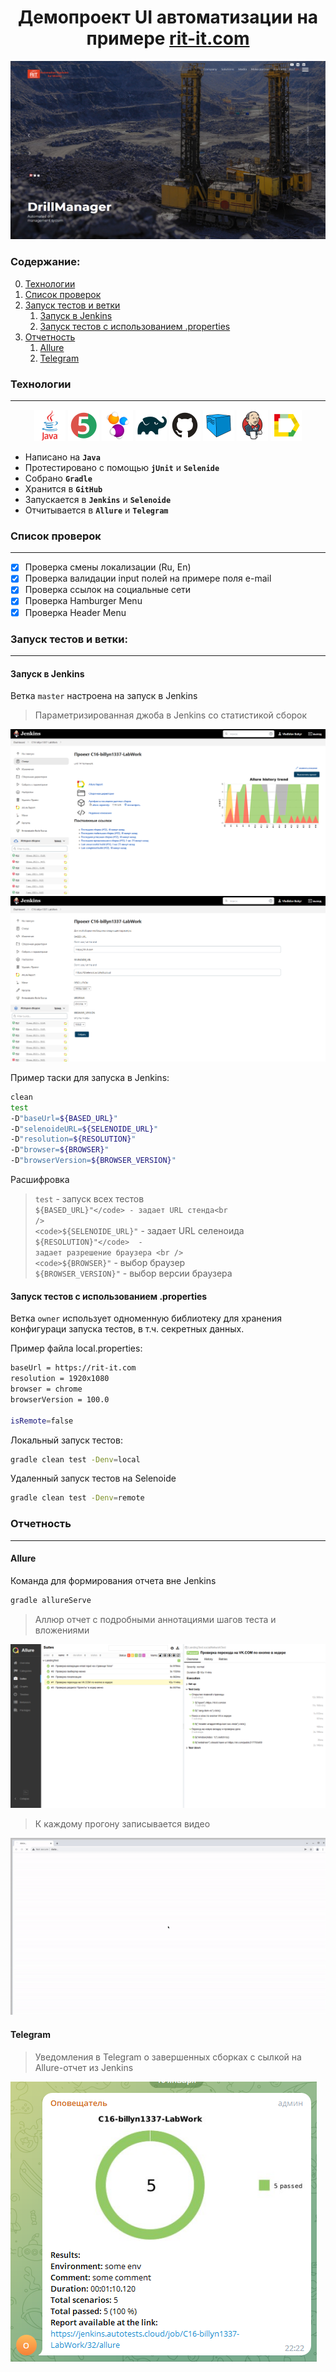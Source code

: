 <h1 align="center">Демопроект UI автоматизации на примере <a href="https://rit-it.com/en/ ">rit-it.com</a></h1>

<p align="center">
<img src="images/screens/mainPage.png">
</p>

<h3>Содержание:</h3>


0. [Технологии](#tech)
1. [Список проверок](#listOFTest)
2. [Запуск тестов и ветки](#testLaunch)
   1. [Запуск в Jenkins](#jenkinsLaunch)
   2. [Запуск тестов с использованием .properties](#ownerLaunch)
3. [Отчетность](#report)
   1. [Allure](#allureReport)
   2. [Telegram](#telegramReport)


<h3 id="tech">Технологии</h3>
<hr>
<p align="center">
<code><a href="https://www.java.com/"><img src="images/ico/Java.svg" width="50" height="50"  alt="Java"/></a></code>
<code><a href="https://junit.org/junit5/"><img src="images/ico/Junit5.svg" width="50" height="50"  alt="JUnit 5"/></a></code>
<code><a href="https://selenide.org/"><img src="images/ico/Selenide.svg" width="50" height="50"  alt="Selenide"/></a></code>
<code><a href="https://gradle.org/"><img src="images/ico/Gradle.svg" width="50" height="50"  alt="Gradle"/></a></code>
<code><a href="https://github.com/"><img src="images/ico/GitHub.svg" width="50" height="50"  alt="Github"/></a></code>
<code><a href="https://aerokube.com/selenoid/"><img src="images/ico/Selenoid.svg" width="50" height="50"  alt="Selenoid"/></a></code>
<code><a href="https://www.jenkins.io/"><img src="images/ico/Jenkins.svg" width="50" height="50"  alt="Jenkins"/></a></code>
<code><a href="https://github.com/allure-framework/allure2"><img src="images/ico/Allure.svg" width="50" height="50"  alt="Allure"/></a></code>


- Написано на <code><strong>Java</strong></code> <br />
- Протестировано с помощью <code><strong>jUnit</strong></code> и <code><strong>Selenide</strong></code> <br />
- Собрано <code><strong>Gradle</strong></code> <br />
- Хранится в <code><strong>GitHub</strong></code> <br />
- Запускается в <code><strong>Jenkins</strong></code> и <code><strong>Selenoide</strong></code> <br />
- Отчитывается в <code><strong>Allure</strong></code> и <code><strong>Telegram</strong></code> <br />

<h3 id="listOFTest">Список проверок</h3>
<hr>

- [x] Проверка смены локализации (Ru, En) <br />
- [x] Проверка валидации input полей на примере поля e-mail <br />
- [x] Проверка ссылок на социальные сети<br />
- [x] Проверка Hamburger Menu <br />
- [x] Проверка Header Menu <br />

<h3 id="testLaunch">Запуск тестов и ветки:</h3>
<hr />

<h4 id="jenkinsLaunch">Запуск в Jenkins</h4>

Ветка <code>master</code> настроена на запуск в Jenkins

>Параметризированная джоба в Jenkins со статистикой сборок
>
<img src="images/screens/jenkins.png"/>
<img src="images/screens/jenkinsparam.png"/>

Пример таски для запуска в Jenkins:
```bash
clean
test
-D"baseUrl=${BASED_URL}"
-D"selenoideURL=${SELENOIDE_URL}"
-D"resolution=${RESOLUTION}"
-D"browser=${BROWSER}"
-D"browserVersion=${BROWSER_VERSION}"
```
Расшифровка
><code>test</code> - запуск всех тестов<br />
><code>${BASED_URL}"</code> - задает URL стенда<br />
><code>${SELENOIDE_URL}"</code> - задает URL селеноида <br />
><code>${RESOLUTION}"</code>  - задает разрешение браузера <br />
><code>${BROWSER}"</code> - выбор браузер <br />
><code>${BROWSER_VERSION}"</code> - выбор версии браузера <br />


<h4 id="ownerLaunch">Запуск тестов с использованием .properties</h4>

Ветка <code>owner</code> использует одноменную библиотеку для хранения конфигураци запуска тестов, в т.ч. секретных данных. <br />

Пример файла local.properties:
```bash
baseUrl = https://rit-it.com
resolution = 1920x1080
browser = chrome
browserVersion = 100.0

isRemote=false
```

Локальный запуск тестов:
```bash
gradle clean test -Denv=local
```

Удаленный запуск тестов на Selenoide
```bash
gradle clean test -Denv=remote
``` 

<h3 id="report">Отчетность</h3>
<hr />
<h4 id="allureReport">Allure</h4>

Команда для формирования отчета вне Jenkins
```bash
gradle allureServe
```


>Аллюр отчет с подробными аннотациями шагов теста и вложениями
>
<img src="images/screens/allure.png"/>

>К каждому прогону записывается видео
>
<img src="images/screens/testGif.gif"/>
<h4 id="telegramReport">Telegram</h4>

>Уведомления в Telegram о завершенных сборках с сылкой на Allure-отчет из Jenkins
>
<img src="images/screens/telegram.png"/>




